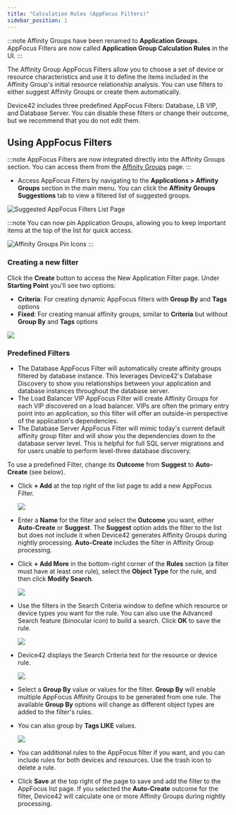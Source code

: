 ```yaml
---
title: "Calculation Rules (AppFocus Filters)"
sidebar_position: 1
---
```


:::note
Affinity Groups have been renamed to **Application Groups**. AppFocus Filters are now called **Application Group Calculation Rules** in the UI.
:::

The Affinity Group AppFocus Filters allow you to choose a set of device or resource characteristics and use it to define the items included in the Affinity Group's initial resource relationship analysis. You can use filters to either suggest Affinity Groups or create them automatically.

Device42 includes three predefined AppFocus Filters: Database, LB VIP, and Database Server. You can disable these filters or change their outcome, but we recommend that you do not edit them.

## Using AppFocus Filters

:::note
AppFocus Filters are now integrated directly into the Affinity Groups section. You can access them from the [Affinity Groups](/apps/affinity-groups/) page.
:::

- Access AppFocus Filters by navigating to the **Applications > Affinity Groups** section in the main menu. You can click the **Affinity Groups Suggestions** tab to view a filtered list of suggested groups.

![Suggested AppFocus Filters List Page](/assets/images/app-focus-filters/app-focus-list-page-new.png)

:::note
You can now pin Application Groups, allowing you to keep important items at the top of the list for quick access.

![Affinity Groups Pin Icons](/assets/images/app-focus-filters/ag-pin-icons.png)
:::

### Creating a new filter

Click the **Create** button to access the New Application Filter page. Under **Starting Point** you'll see two options:

- **Criteria**: For creating dynamic AppFocus filters with **Group By** and **Tags** options
- **Fixed**: For creating manual affinity groups, similar to **Criteria** but without **Group By** and **Tags** options

![](/assets/images/app-focus-filters/add-app-filter.png)

### Predefined Filters

- The Database AppFocus Filter will automatically create affinity groups filtered by database instance. This leverages Device42's Database Discovery to show you relationships between your application and database instances throughout the database server.
- The Load Balancer VIP AppFocus Filter will create Affinity Groups for each VIP discovered on a load balancer. VIPs are often the primary entry point into an application, so this filter will offer an outside-in perspective of the application's dependencies.
- The Database Server AppFocus Filter will mimic today's current default affinity group filter and will show you the dependencies down to the database server level. This is helpful for full SQL server migrations and for users unable to perform level-three database discovery.

To use a predefined Filter, change its **Outcome** from **Suggest** to **Auto-Create** (see below).

- Click **+ Add** at the top right of the list page to add a new AppFocus Filter.

  ![](/assets/images/D42-24410_AG-filters-add-page-1-AH.png)

- Enter a **Name** for the filter and select the **Outcome** you want, either **Auto-Create** or **Suggest**. The **Suggest** option adds the filter to the list but does not include it when Device42 generates Affinity Groups during nightly processing. **Auto-Create** includes the filter in Affinity Group processing.

- Click **+ Add More** in the bottom-right corner of the **Rules** section (a filter must have at least one rule), select the **Object Type** for the rule, and then click **Modify Search**.

  ![](/assets/images/D42-24410_AG-filters-addserach-criteria-3.png)

- Use the filters in the Search Criteria window to define which resource or device types you want for the rule. You can also use the Advanced Search feature (binocular icon) to build a search. Click **OK** to save the rule.

  ![](/assets/images/D42-24410_AG-filters-addserach-criteria-4-AH.png)

- Device42 displays the Search Criteria text for the resource or device rule.

  ![](/assets/images/D42-24410_AG-filters-addserach-criteria-5-AH.png)

- Select a **Group By** value or values for the filter. **Group By** will enable multiple AppFocus Affinity Groups to be generated from one rule. The available **Group By** options will change as different object types are added to the filter's rules.
- You can also group by **Tags LIKE** values.

  ![](/assets/images/D42-24410_AG-filters-addserach-criteria-6-group-by-AH.png)

- You can additional rules to the AppFocus filter if you want, and you can include rules for both devices and resources. Use the trash icon to delete a rule.
- Click **Save** at the top right of the page to save and add the filter to the AppFocus list page. If you selected the **Auto-Create** outcome for the filter, Device42 will calculate one or more Affinity Groups during nightly processing.
